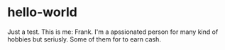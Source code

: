 # hello-world
Just a test.
This is me: Frank. I'm a apssionated person for many kind of hobbies but seriusly. Some of them for to earn cash. 
